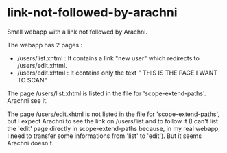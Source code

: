 # link-not-followed-by-arachni
Small webapp with a link not followed by Arachni.

The webapp has 2 pages : 
- /users/list.xhtml : It contains a link "new user" which redirects to /users/edit.xhtml.
- /users/edit.xhtml : It contains only the text " THIS IS THE PAGE I WANT TO SCAN"

The page /users/list.xhtml is listed in the file for 'scope-extend-paths'. Arachni see it.

The page /users/edit.xhtml is not listed in the file for 'scope-extend-paths', but I expect Arachni to see the link on /users/list and to follow it (I can't list the 'edit' page directly in scope-extend-paths because, in my real webapp, I need to transfer some informations from 'list' to 'edit'). But it seems Arachni doesn't. 


